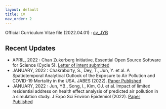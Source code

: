 ```yaml
---
layout: default
title: CV
nav_order: 2
---
```


Official Curriculum Vitae file (2022.04.01) : [cv_JYB](https://github.com/junpeea/junpeea.github.io/blob/main/220401_CV_JYB.pdf) 

## Recent Updates

* APRIL,   2022 : Chan Zukerberg Initiative, Essential Open Source Software for Science (Cycle 5). [Letter of intent submitted](https://github.com/junpeea/junpeea.github.io/blob/main/EOSS5-submitted.pdf) 
* JANUARY, 2022 : Chakraborty, S., Dey, T., Jun, Y. et al. A Spatiotemporal Analytical Outlook of the Exposure to Air Pollution and COVID-19 Mortality in the USA. JABES (2022). [Paper Published](https://doi.org/10.1007/s13253-022-00487-1)
* JANUARY, 2022 : Jun, YB., Song, I., Kim, OJ. et al. Impact of limited residential address on health effect analysis of predicted air pollution in a simulation study. J Expo Sci Environ Epidemiol (2022). [Paper Published](https://doi.org/10.1038/s41370-022-00412-1)
 
